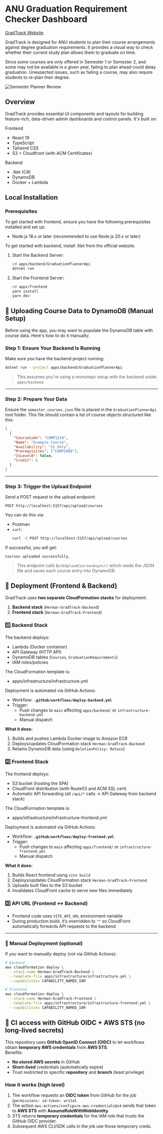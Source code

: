 # ANU Graduation Requirement Checker Dashboard

[GradTrack Website](https://gradtrack.herman-tang.com)

GradTrack is designed for ANU students to plan their course arrangements against degree graduation requirements. It provides a visual way to check whether their current study plan allows them to graduate on time.

Since some courses are only offered in Semester 1 or Semester 2, and some may not be available in a given year, failing to plan ahead could delay graduation. Unexpected issues, such as failing a course, may also require students to re-plan their degree.

![Semester Planner Review](./apps/frontend/public/images/Planner.png)

## Overview

GradTrack provides essential UI components and layouts for building feature-rich, data-driven admin dashboards and
control panels. It's built on:

Frontend
- React 19
- TypeScript
- Tailwind CSS
- S3 + Cloudfront (with ACM Certificates)

Backend
- .Net (C#)
- DynamoDB
- Docker + Lambda

## Local Installation

### Prerequisites

To get started with frontend, ensure you have the following prerequisites installed and set up:

- Node.js 18.x or later (recommended to use Node.js 20.x or later)

To get started with backend, install .Net from the official website.

1. Start the Backend Server:

   ```bash
   cd apps/backend/GraduationPlannerApi
   dotnet run
   ```

2. Start the Frontend Server:
   ```bash
   cd apps/frontend
   yarn install
   yarn dev
   ```

## 📝 Uploading Course Data to DynamoDB (Manual Setup)

Before using the app, you may want to populate the DynamoDB table with course data. Here's how to do it manually:

### Step 1: Ensure Your Backend Is Running

Make sure you have the backend project running:

```bash
dotnet run --project apps/backend/GraduationPlannerApi
```

> This assumes you're using a monorepo setup with the backend under `apps/backend`.

---

### Step 2: Prepare Your Data

Ensure the `semester_courses.json` file is placed in the `GraduationPlannerApi` root folder. This file should contain a list of course objects structured like this:

```json
[
  {
    "CourseCode": "COMP1234",
    "Name": "Example Course",
    "Availability": "S1 Only",
    "Prerequisites": ["COMP1000"],
    "IsLevel8": false,
    "Credit": 6
  }
]
```

---

### Step 3: Trigger the Upload Endpoint

Send a POST request to the upload endpoint:

```
POST http://localhost:5157/api/upload/courses
```

You can do this via:
- Postman
- `curl`:
  ```bash
  curl -X POST http://localhost:5157/api/upload/courses
  ```

If successful, you will get:

```
Courses uploaded successfully.
```

> This endpoint calls `BulkUploadCoursesAsync()` which reads the JSON file and saves each course entry into DynamoDB.

## 🚀 Deployment (Frontend & Backend)

GradTrack uses **two separate CloudFormation stacks** for deployment:  
1. **Backend stack** (`Herman-GradTrack-Backend`)  
2. **Frontend stack** (`Herman-GradTrack-Frontend`)  

### 1️⃣ Backend Stack
The backend deploys:
- Lambda (Docker container)  
- API Gateway (HTTP API)  
- DynamoDB tables (`Courses`, `GraduationRequirements`)  
- IAM roles/policies  

The CloudFormation template is:  
- apps/infrastructure/infrastructure.yml


Deployment is automated via GitHub Actions:  
- Workflow: **`.github/workflows/deploy-backend.yml`**
- Trigger:  
  - Push changes to `main` affecting `apps/backend/` or `infrastructure-backend.yml`
  - Manual dispatch

**What it does:**  
1. Builds and pushes Lambda Docker image to Amazon ECR  
2. Deploys/updates CloudFormation stack `Herman-GradTrack-Backend`  
3. Retains DynamoDB data (using `DeletionPolicy: Retain`)  

### 2️⃣ Frontend Stack
The frontend deploys:
- S3 bucket (hosting the SPA)  
- CloudFront distribution (with Route53 and ACM SSL cert)  
- Automatic API forwarding (all `/api/*` calls → API Gateway from backend stack)

The CloudFormation template is:  
- apps/infrastructure/infrastructure-frontend.yml

Deployment is automated via GitHub Actions:  
- Workflow: **`.github/workflows/deploy-frontend.yml`**
- Trigger:  
  - Push changes to `main` affecting `apps/frontend/` or `infrastructure-frontend.yml`
  - Manual dispatch

**What it does:**  
1. Builds React frontend using `vite build`  
2. Deploys/updates CloudFormation stack `Herman-GradTrack-Frontend`  
3. Uploads built files to the S3 bucket  
4. Invalidates CloudFront cache to serve new files immediately  

### 3️⃣ API URL (Frontend ↔ Backend)
- Frontend code uses `VITE_API_URL` environment variable  
- During production build, it’s overridden to `""` so CloudFront automatically forwards API requests to the backend

---

### 🔧 Manual Deployment (optional)

If you want to manually deploy (not via GitHub Actions):  
```bash
# Backend
aws cloudformation deploy \
  --stack-name Herman-GradTrack-Backend \
  --template-file apps/infrastructure/infrastructure.yml \
  --capabilities CAPABILITY_NAMED_IAM

# Frontend
aws cloudformation deploy \
  --stack-name Herman-GradTrack-Frontend \
  --template-file apps/infrastructure/infrastructure-frontend.yml \
  --capabilities CAPABILITY_NAMED_IAM
```
## 🔐 CI access with GitHub OIDC + AWS STS (no long‑lived secrets)

This repository uses **GitHub OpenID Connect (OIDC)** to let workflows obtain **temporary AWS credentials** from **AWS STS**.  
Benefits:
- **No stored AWS secrets** in GitHub  
- **Short‑lived** credentials (automatically expire)  
- Trust restricted to specific **repository** and **branch** (least privilege)

### How it works (high level)
1. The workflow requests an **OIDC token** from GitHub for the job (`permissions: id-token: write`).  
2. The action `aws-actions/configure-aws-credentials@v4` sends that token to **AWS STS** with **AssumeRoleWithWebIdentity**.  
3. STS returns **temporary credentials** for the IAM role that trusts the GitHub OIDC provider.  
4. Subsequent AWS CLI/SDK calls in the job use those temporary creds.
  